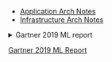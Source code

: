 
* [Application Arch Notes](App-Arch-README.md)
* [Infrastructure Arch Notes](INFRA-README.md)

<details>
  * <summary> Gartner 2019 ML report </summary>
</details>

[Gartner 2019 ML Report](2019.feb.gartner.ML.AI.DS.2020.REPORT.pdf)
